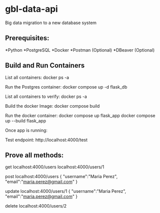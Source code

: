 # gbl-data-api
Big data migration to a new database system

## Prerequisites:
*Python
*PostgreSQL 
*Docker
*Postman (Optional)
*DBeaver (Optional)

## Build and Run Containers
List all containers:
docker ps -a

Run the Postgres container:
docker compose up -d flask_db

List all containers to verify:
docker ps -a

Build the docker Image:
docker compose build

Run the docker container:
docker compose up flask_app
docker compose up --build flask_app

Once app is running:

Test endpoint:
http://localhost:4000/test

## Prove all methods:

get
localhost:4000/users
localhost:4000/users/1

post
localhost:4000/users
{
    "username":"Maria Perez",
    "email":"maria.perez@gmail.com"
}

update
localhost:4000/users/1
{
    "username":"Maria Perez",
    "email":"maria.perez@gmail.com"
}

delete
localhost:4000/users/2